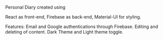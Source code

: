 Personal Diary created using 

React as front-end, 
Firebase as back-end,
Material-UI for styling.

Features:
  Email and Google authentications through Firebase.
  Editing and deleting of content.
  Dark Theme and Light theme toggle.
